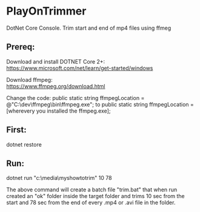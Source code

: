 # PlayOnTrimmer
DotNet Core Console. Trim start and end of mp4 files using ffmeg 

## Prereq:  

Download and install DOTNET Core 2+:  
https://www.microsoft.com/net/learn/get-started/windows

Download ffmpeg:  
https://www.ffmpeg.org/download.html

Change the code: public static string ffmpegLocation = @"C:\dev\ffmpeg\bin\ffmpeg.exe";  to
public static string ffmpegLocation = [wherevery you installed the ffmpeg.exe];

## First:
dotnet restore  

## Run:
dotnet run "c:\media\myshowtotrim" 10 78  

The above command will create a batch file "trim.bat" that when run created an "ok\" folder inside the target folder and trims 10 sec from the start and 78 sec from the end of every .mp4 or .avi file in the folder.
